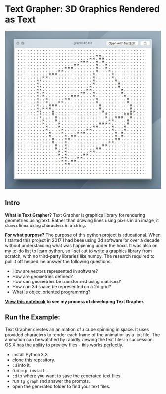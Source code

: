 # Text Grapher: 3D Graphics Rendered as Text

![alt text](img/example_01.jpg)

## Intro

**What is Text Grapher?** Text Grapher is graphics library for rendering geometries using text. Rather than drawing lines using pixels in an image, it draws lines using characters in a string.

**For what purpose?** The purpose of this python project is educational. When I started this project in 2017 I had been using 3d software for over a decade without understanding what was happening under the hood. It was also on my to-do list to learn python, so I set out to write a graphics library from scratch, with no third-party libraries like numpy. The research required to pull it off helped me answer the following questions:

- How are vectors represented in software?
- How are geometries defined?
- How can geometries be transformed using matrices?
- How can 3d space be represented on a 2d grid?
- What is object oriented programming?

**[View this notebook](text_grapher.ipynb) to see my process of developing Text Grapher.**


## Run the Example:

Text Grapher creates an animation of a cube spinning in space.
It uses provided characters to render each frame of the animation
as a .txt file. The animation can be watched by rapidly viewing
the text files in succession. OS X has the ability to preview files -
this works perfectly.

- install Python 3.X
- clone this repository.
- `cd` into it.
- run `pip install .`
- `cd` to where you want to save the generated text files.
- run `tg graph` and answer the prompts.
- open the generated folder to find your text files.
